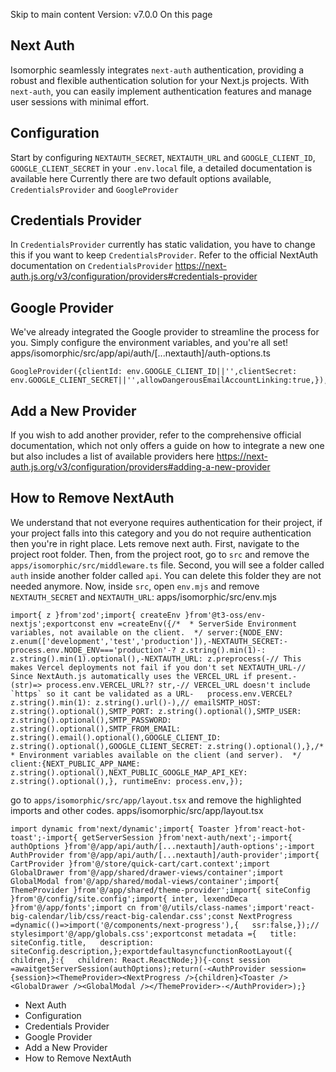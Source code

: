 Skip to main content
Version: v7.0.0
On this page
## Next Auth​
Isomorphic seamlessly integrates `next-auth` authentication, providing a robust and flexible authentication solution for your Next.js projects. With `next-auth`, you can easily implement authentication features and manage user sessions with minimal effort.
## Configuration​
Start by configuring `NEXTAUTH_SECRET`, `NEXTAUTH_URL` and `GOOGLE_CLIENT_ID`, `GOOGLE_CLIENT_SECRET` in your `.env.local` file, a detailed documentation is available here
Currently there are two default options available, `CredentialsProvider` and `GoogleProvider`
## Credentials Provider​
In `CredentialsProvider` currently has static validation, you have to change this if you want to keep `CredentialsProvider`. Refer to the official NextAuth documentation on `CredentialsProvider` https://next-auth.js.org/v3/configuration/providers#credentials-provider
## Google Provider​
We've already integrated the Google provider to streamline the process for you. Simply configure the environment variables, and you're all set!
apps/isomorphic/src/app/api/auth/[...nextauth]/auth-options.ts
```
GoogleProvider({clientId: env.GOOGLE_CLIENT_ID||'',clientSecret: env.GOOGLE_CLIENT_SECRET||'',allowDangerousEmailAccountLinking:true,}),
```

## Add a New Provider​
If you wish to add another provider, refer to the comprehensive official documentation, which not only offers a guide on how to integrate a new one but also includes a list of available providers here https://next-auth.js.org/v3/configuration/providers#adding-a-new-provider
## How to Remove NextAuth​
We understand that not everyone requires authentication for their project, if your project falls into this category and you do not require authentication then you're in right place. Lets remove next auth.
First, navigate to the project root folder. Then, from the project root, go to `src` and remove the `apps/isomorphic/src/middleware.ts` file.
Second, you will see a folder called `auth` inside another folder called `api`. You can delete this folder they are not needed anymore.
Now, inside `src`, open `env.mjs` and remove `NEXTAUTH_SECRET` and `NEXTAUTH_URL`:
apps/isomorphic/src/env.mjs
```
import{ z }from'zod';import{ createEnv }from'@t3-oss/env-nextjs';exportconst env =createEnv({/*  * ServerSide Environment variables, not available on the client.  */ server:{NODE_ENV: z.enum(['development','test','production']),-NEXTAUTH_SECRET:-   process.env.NODE_ENV==='production'-? z.string().min(1)-: z.string().min(1).optional(),-NEXTAUTH_URL: z.preprocess(-// This makes Vercel deployments not fail if you don't set NEXTAUTH_URL-// Since NextAuth.js automatically uses the VERCEL_URL if present.-(str)=> process.env.VERCEL_URL?? str,-// VERCEL_URL doesn't include `https` so it cant be validated as a URL-   process.env.VERCEL? z.string().min(1): z.string().url()-),// emailSMTP_HOST: z.string().optional(),SMTP_PORT: z.string().optional(),SMTP_USER: z.string().optional(),SMTP_PASSWORD: z.string().optional(),SMTP_FROM_EMAIL: z.string().email().optional(),GOOGLE_CLIENT_ID: z.string().optional(),GOOGLE_CLIENT_SECRET: z.string().optional(),},/*  * Environment variables available on the client (and server).  */ client:{NEXT_PUBLIC_APP_NAME: z.string().optional(),NEXT_PUBLIC_GOOGLE_MAP_API_KEY: z.string().optional(),}, runtimeEnv: process.env,});
```

go to `apps/isomorphic/src/app/layout.tsx` and remove the highlighted imports and other codes.
apps/isomorphic/src/app/layout.tsx
```
import dynamic from'next/dynamic';import{ Toaster }from'react-hot-toast';-import{ getServerSession }from'next-auth/next';-import{ authOptions }from'@/app/api/auth/[...nextauth]/auth-options';-import AuthProvider from'@/app/api/auth/[...nextauth]/auth-provider';import{ CartProvider }from'@/store/quick-cart/cart.context';import GlobalDrawer from'@/app/shared/drawer-views/container';import GlobalModal from'@/app/shared/modal-views/container';import{ ThemeProvider }from'@/app/shared/theme-provider';import{ siteConfig }from'@/config/site.config';import{ inter, lexendDeca }from'@/app/fonts';import cn from'@/utils/class-names';import'react-big-calendar/lib/css/react-big-calendar.css';const NextProgress =dynamic(()=>import('@/components/next-progress'),{   ssr:false,});// stylesimport'@/app/globals.css';exportconst metadata ={   title: siteConfig.title,   description: siteConfig.description,};exportdefaultasyncfunctionRootLayout({   children,}:{   children: React.ReactNode;}){-const session =awaitgetServerSession(authOptions);return(-<AuthProvider session={session}><ThemeProvider><NextProgress />{children}<Toaster /><GlobalDrawer /><GlobalModal /></ThemeProvider>-</AuthProvider>);}
```

  * Next Auth
  * Configuration
  * Credentials Provider
  * Google Provider
  * Add a New Provider
  * How to Remove NextAuth


